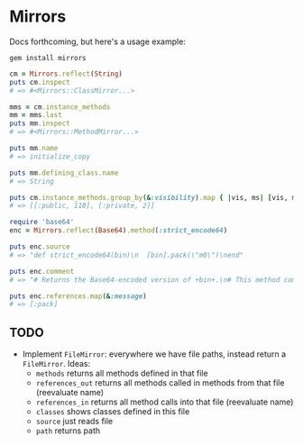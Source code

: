 # Mirrors

Docs forthcoming, but here's a usage example:

```
gem install mirrors
```

```ruby
cm = Mirrors.reflect(String)
puts cm.inspect
# => #<Mirrors::ClassMirror...>

mms = cm.instance_methods
mm = mms.last
puts mm.inspect
# => #<Mirrors::MethodMirror...>

puts mm.name
# => initialize_copy

puts mm.defining_class.name
# => String

puts cm.instance_methods.group_by(&:visibility).map { |vis, ms| [vis, ms.count] }
# => [[:public, 118], [:private, 2]]

require 'base64'
enc = Mirrors.reflect(Base64).method(:strict_encode64)

puts enc.source
# => "def strict_encode64(bin)\n  [bin].pack(\"m0\")\nend"

puts enc.comment
# => "# Returns the Base64-encoded version of +bin+.\n# This method complies with RFC 4648.\n# No line feeds are added.\n"

puts enc.references.map(&:message)
# => [:pack]
```

## TODO

* Implement `FileMirror`: everywhere we have file paths, instead return a `FileMirror`. Ideas:
  * `methods` returns all methods defined in that file
  * `references_out` returns all methods called in methods from that file (reevaluate name)
  * `references_in` returns all method calls into that file (reevaluate name)
  * `classes` shows classes defined in this file
  * `source` just reads file
  * `path` returns path
